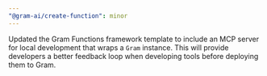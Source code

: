 ```yaml
---
"@gram-ai/create-function": minor
---
```


Updated the Gram Functions framework template to include an MCP server for local
development that wraps a `Gram` instance. This will provide developers a better
feedback loop when developing tools before deploying them to Gram.
